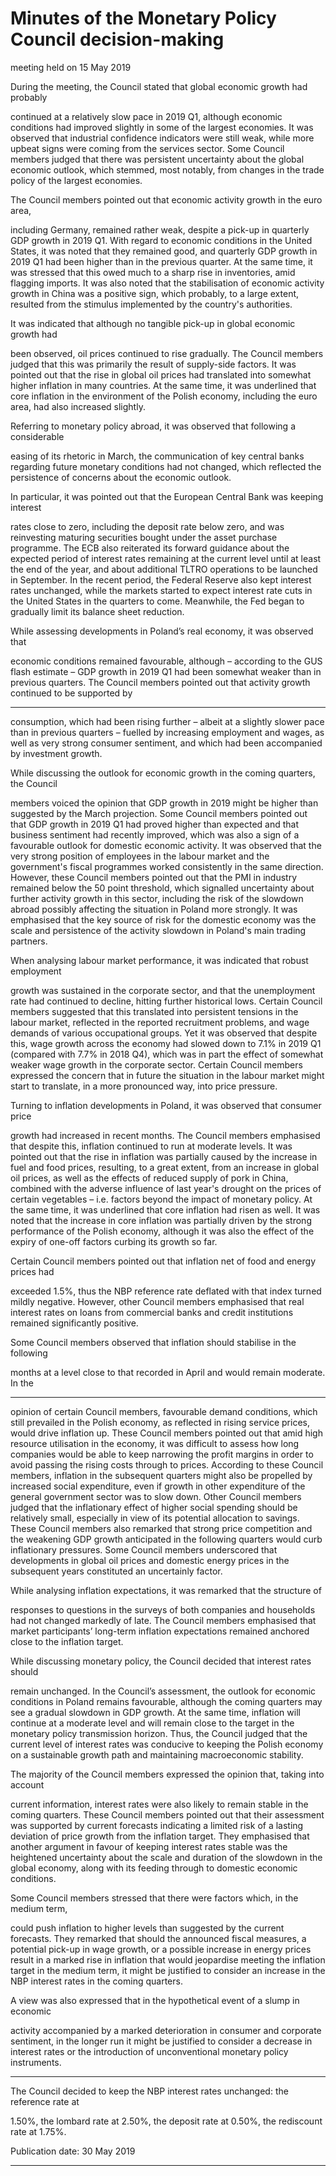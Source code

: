 # Minutes of the Monetary Policy Council decision-making

 meeting held on 15 May 2019

During the meeting, the Council stated that global economic growth had probably

continued at a relatively slow pace in 2019 Q1, although economic conditions had
improved slightly in some of the largest economies. It was observed that industrial
confidence indicators were still weak, while more upbeat signs were coming from the
services sector. Some Council members judged that there was persistent uncertainty about
the global economic outlook, which stemmed, most notably, from changes in the trade
policy of the largest economies.

The Council members pointed out that economic activity growth in the euro area,

including Germany, remained rather weak, despite a pick-up in quarterly GDP growth in
2019 Q1. With regard to economic conditions in the United States, it was noted that they
remained good, and quarterly GDP growth in 2019 Q1 had been higher than in the
previous quarter. At the same time, it was stressed that this owed much to a sharp rise in
inventories, amid flagging imports. It was also noted that the stabilisation of economic
activity growth in China was a positive sign, which probably, to a large extent, resulted
from the stimulus implemented by the country's authorities.

It was indicated that although no tangible pick-up in global economic growth had

been observed, oil prices continued to rise gradually. The Council members judged that
this was primarily the result of supply-side factors. It was pointed out that the rise in
global oil prices had translated into somewhat higher inflation in many countries. At the
same time, it was underlined that core inflation in the environment of the Polish economy,
including the euro area, had also increased slightly.

Referring to monetary policy abroad, it was observed that following a considerable

easing of its rhetoric in March, the communication of key central banks regarding future
monetary conditions had not changed, which reflected the persistence of concerns about
the economic outlook.

In particular, it was pointed out that the European Central Bank was keeping interest

rates close to zero, including the deposit rate below zero, and was reinvesting maturing
securities bought under the asset purchase programme. The ECB also reiterated its
forward guidance about the expected period of interest rates remaining at the current level
until at least the end of the year, and about additional TLTRO operations to be launched
in September. In the recent period, the Federal Reserve also kept interest rates unchanged,
while the markets started to expect interest rate cuts in the United States in the quarters to
come. Meanwhile, the Fed began to gradually limit its balance sheet reduction.

While assessing developments in Poland’s real economy, it was observed that

economic conditions remained favourable, although – according to the GUS flash estimate
– GDP growth in 2019 Q1 had been somewhat weaker than in previous quarters. The
Council members pointed out that activity growth continued to be supported by


-----

consumption, which had been rising further – albeit at a slightly slower pace than in
previous quarters – fuelled by increasing employment and wages, as well as very strong
consumer sentiment, and which had been accompanied by investment growth.

While discussing the outlook for economic growth in the coming quarters, the Council

members voiced the opinion that GDP growth in 2019 might be higher than suggested by
the March projection. Some Council members pointed out that GDP growth in 2019 Q1
had proved higher than expected and that business sentiment had recently improved,
which was also a sign of a favourable outlook for domestic economic activity. It was
observed that the very strong position of employees in the labour market and the
government's fiscal programmes worked consistently in the same direction. However,
these Council members pointed out that the PMI in industry remained below the 50 point
threshold, which signalled uncertainty about further activity growth in this sector,
including the risk of the slowdown abroad possibly affecting the situation in Poland more
strongly. It was emphasised that the key source of risk for the domestic economy was the
scale and persistence of the activity slowdown in Poland's main trading partners.

When analysing labour market performance, it was indicated that robust employment

growth was sustained in the corporate sector, and that the unemployment rate had
continued to decline, hitting further historical lows. Certain Council members suggested
that this translated into persistent tensions in the labour market, reflected in the reported
recruitment problems, and wage demands of various occupational groups. Yet it was
observed that despite this, wage growth across the economy had slowed down to 7.1% in
2019 Q1 (compared with 7.7% in 2018 Q4), which was in part the effect of somewhat
weaker wage growth in the corporate sector. Certain Council members expressed the
concern that in future the situation in the labour market might start to translate, in a more
pronounced way, into price pressure.

Turning to inflation developments in Poland, it was observed that consumer price

growth had increased in recent months. The Council members emphasised that despite
this, inflation continued to run at moderate levels. It was pointed out that the rise in
inflation was partially caused by the increase in fuel and food prices, resulting, to a great
extent, from an increase in global oil prices, as well as the effects of reduced supply of pork
in China, combined with the adverse influence of last year's drought on the prices of
certain vegetables – i.e. factors beyond the impact of monetary policy. At the same time, it
was underlined that core inflation had risen as well. It was noted that the increase in core
inflation was partially driven by the strong performance of the Polish economy, although
it was also the effect of the expiry of one-off factors curbing its growth so far.

Certain Council members pointed out that inflation net of food and energy prices had

exceeded 1.5%, thus the NBP reference rate deflated with that index turned mildly
negative. However, other Council members emphasised that real interest rates on loans
from commercial banks and credit institutions remained significantly positive.

Some Council members observed that inflation should stabilise in the following

months at a level close to that recorded in April and would remain moderate. In the


-----

opinion of certain Council members, favourable demand conditions, which still prevailed
in the Polish economy, as reflected in rising service prices, would drive inflation up. These
Council members pointed out that amid high resource utilisation in the economy, it was
difficult to assess how long companies would be able to keep narrowing the profit margins
in order to avoid passing the rising costs through to prices. According to these Council
members, inflation in the subsequent quarters might also be propelled by increased social
expenditure, even if growth in other expenditure of the general government sector was to
slow down. Other Council members judged that the inflationary effect of higher social
spending should be relatively small, especially in view of its potential allocation to
savings. These Council members also remarked that strong price competition and the
weakening GDP growth anticipated in the following quarters would curb inflationary
pressures. Some Council members underscored that developments in global oil prices and
domestic energy prices in the subsequent years constituted an uncertainly factor.

While analysing inflation expectations, it was remarked that the structure of

responses to questions in the surveys of both companies and households had not changed
markedly of late. The Council members emphasised that market participants’ long-term
inflation expectations remained anchored close to the inflation target.

While discussing monetary policy, the Council decided that interest rates should

remain unchanged. In the Council’s assessment, the outlook for economic conditions in
Poland remains favourable, although the coming quarters may see a gradual slowdown
in GDP growth. At the same time, inflation will continue at a moderate level and will
remain close to the target in the monetary policy transmission horizon. Thus, the Council
judged that the current level of interest rates was conducive to keeping the Polish economy
on a sustainable growth path and maintaining macroeconomic stability.

The majority of the Council members expressed the opinion that, taking into account

current information, interest rates were also likely to remain stable in the coming quarters.
These Council members pointed out that their assessment was supported by current
forecasts indicating a limited risk of a lasting deviation of price growth from the inflation
target. They emphasised that another argument in favour of keeping interest rates stable
was the heightened uncertainty about the scale and duration of the slowdown in the global
economy, along with its feeding through to domestic economic conditions.

Some Council members stressed that there were factors which, in the medium term,

could push inflation to higher levels than suggested by the current forecasts. They
remarked that should the announced fiscal measures, a potential pick-up in wage growth,
or a possible increase in energy prices result in a marked rise in inflation that would
jeopardise meeting the inflation target in the medium term, it might be justified to consider
an increase in the NBP interest rates in the coming quarters.

A view was also expressed that in the hypothetical event of a slump in economic

activity accompanied by a marked deterioration in consumer and corporate sentiment, in
the longer run it might be justified to consider a decrease in interest rates or the
introduction of unconventional monetary policy instruments.


-----

The Council decided to keep the NBP interest rates unchanged: the reference rate at

1.50%, the lombard rate at 2.50%, the deposit rate at 0.50%, the rediscount rate at 1.75%.

Publication date: 30 May 2019


-----

